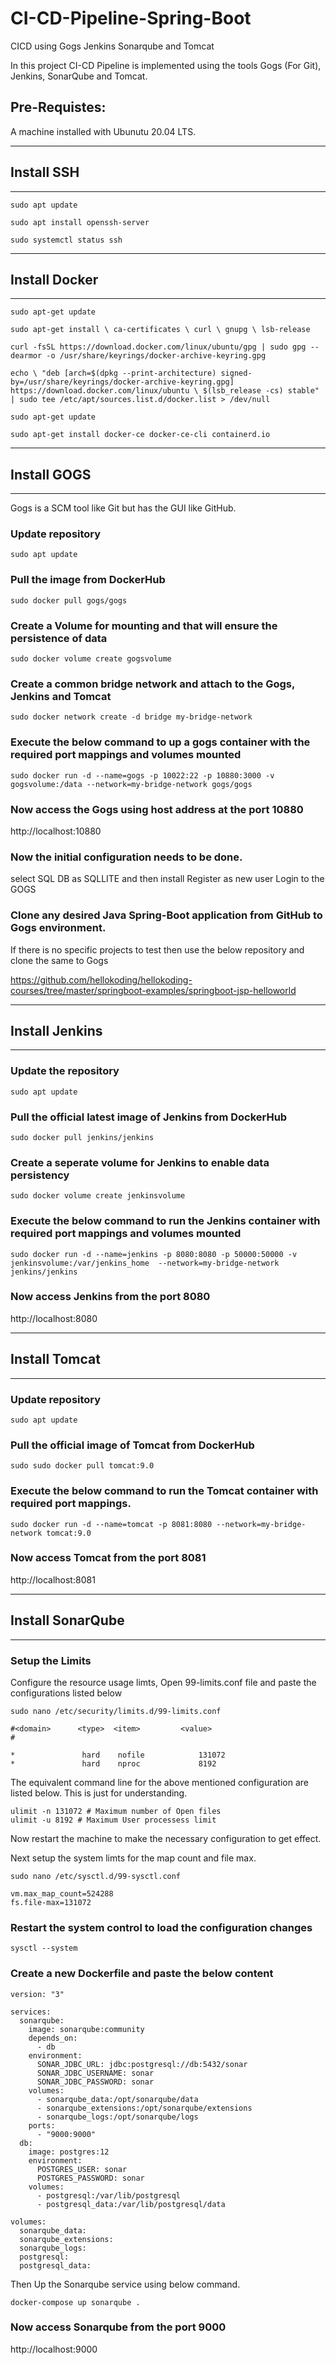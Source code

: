 # CI-CD-Pipeline-Spring-Boot
CICD using Gogs Jenkins Sonarqube and Tomcat

In this project CI-CD Pipeline is implemented using the tools Gogs (For Git), Jenkins, SonarQube and Tomcat.

## Pre-Requistes:

A machine installed with Ubunutu 20.04 LTS.

***
## Install SSH
***
`sudo apt update`

`sudo apt install openssh-server`

`sudo systemctl status ssh`



***
## Install Docker
***
 `sudo apt-get update`
 
 `sudo apt-get install \
    ca-certificates \
    curl \
    gnupg \
    lsb-release`

`curl -fsSL https://download.docker.com/linux/ubuntu/gpg | sudo gpg --dearmor -o /usr/share/keyrings/docker-archive-keyring.gpg`

 `echo \
  "deb [arch=$(dpkg --print-architecture) signed-by=/usr/share/keyrings/docker-archive-keyring.gpg] https://download.docker.com/linux/ubuntu \
  $(lsb_release -cs) stable" | sudo tee /etc/apt/sources.list.d/docker.list > /dev/null`
  
 `sudo apt-get update`

 `sudo apt-get install docker-ce docker-ce-cli containerd.io`




***
## Install GOGS
***
Gogs is a SCM tool like Git but has the GUI like GitHub.

### Update repository
`sudo apt update`

### Pull the image from DockerHub
`sudo docker pull gogs/gogs`

### Create a Volume for mounting and that will ensure the persistence of data
`sudo docker volume create gogsvolume`

### Create a common bridge network and attach to the Gogs, Jenkins and Tomcat
`sudo docker network create -d bridge my-bridge-network`

### Execute the below command to up a gogs container with the required port mappings and volumes mounted
`sudo docker run -d --name=gogs -p 10022:22 -p 10880:3000 -v gogsvolume:/data --network=my-bridge-network gogs/gogs`

### Now access the Gogs using host address at the port 10880
http://localhost:10880

### Now the initial configuration needs to be done.

select SQL DB as SQLLITE and then install
Register as new user
Login to the GOGS

### Clone any desired Java Spring-Boot application from GitHub to Gogs environment.

If there is no specific projects to test then use the below repository and clone the same to Gogs

https://github.com/hellokoding/hellokoding-courses/tree/master/springboot-examples/springboot-jsp-helloworld



***
## Install Jenkins
***

### Update the repository
`sudo apt update`

### Pull the official latest image of Jenkins from DockerHub
`sudo docker pull jenkins/jenkins`

### Create a seperate volume for Jenkins to enable data persistency
`sudo docker volume create jenkinsvolume`

### Execute the below command to run the Jenkins container with required port mappings and volumes mounted
`sudo docker run -d --name=jenkins -p 8080:8080 -p 50000:50000 -v jenkinsvolume:/var/jenkins_home  --network=my-bridge-network jenkins/jenkins`

### Now access Jenkins from the port 8080
http://localhost:8080




***
## Install Tomcat
***

### Update repository
`sudo apt update`

### Pull the official image of Tomcat from DockerHub
`sudo sudo docker pull tomcat:9.0`

### Execute the below command to run the Tomcat container with required port mappings.  
`sudo docker run -d --name=tomcat -p 8081:8080 --network=my-bridge-network tomcat:9.0`

### Now access Tomcat from the port 8081
http://localhost:8081


***
## Install SonarQube
***

### Setup the Limits 

Configure the resource usage limts, Open 99-limits.conf file and paste the configurations listed below

`sudo nano /etc/security/limits.d/99-limits.conf`

```
#<domain>      <type>  <item>         <value>
#

*               hard    nofile            131072
*               hard    nproc             8192
```

The equivalent command line for the above mentioned configuration are listed below. This is just for understanding.
```
ulimit -n 131072 # Maximum number of Open files
ulimit -u 8192 # Maximum User processess limit
```

Now restart the machine to make the necessary configuration to get effect.

Next setup the system limts for the map count and file max.

`sudo nano /etc/sysctl.d/99-sysctl.conf`

```
vm.max_map_count=524288
fs.file-max=131072
```

### Restart the system control to load the configuration changes
`sysctl --system`


### Create a new Dockerfile and paste the below content

```
version: "3"

services:
  sonarqube:
    image: sonarqube:community	
    depends_on:
      - db
    environment:
      SONAR_JDBC_URL: jdbc:postgresql://db:5432/sonar
      SONAR_JDBC_USERNAME: sonar
      SONAR_JDBC_PASSWORD: sonar
    volumes:
      - sonarqube_data:/opt/sonarqube/data
      - sonarqube_extensions:/opt/sonarqube/extensions
      - sonarqube_logs:/opt/sonarqube/logs
    ports:
      - "9000:9000"
  db:
    image: postgres:12
    environment:
      POSTGRES_USER: sonar
      POSTGRES_PASSWORD: sonar
    volumes:
      - postgresql:/var/lib/postgresql
      - postgresql_data:/var/lib/postgresql/data

volumes:
  sonarqube_data:
  sonarqube_extensions:
  sonarqube_logs:
  postgresql:
  postgresql_data:
  ```


  Then Up the Sonarqube service using below command.

  `docker-compose up sonarqube .`

  ### Now access Sonarqube from the port 9000
http://localhost:9000
  




